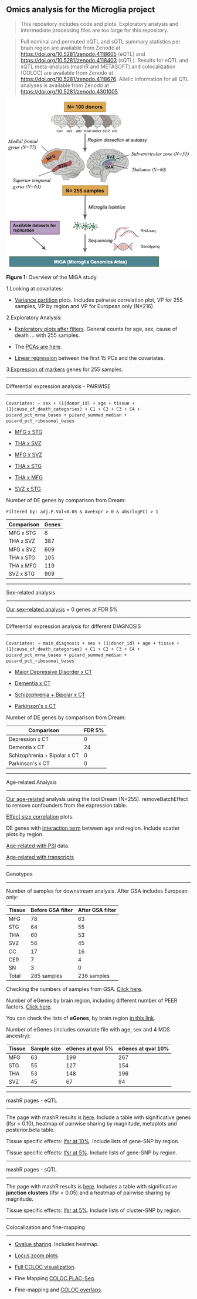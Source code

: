 ## Omics analysis for the Microglia project

> This repository includes code and plots. Exploratory analysis and intermediate processing files are too large for this repository.

> Full nominal and permuted eQTL and sQTL summary statistics per brain region are available from Zenodo at https://doi.org/10.5281/zenodo.4118605 (eQTL) and https://doi.org/10.5281/zenodo.4118403 (sQTL). Results for eQTL and sQTL meta-analysis (mashR and METASOFT) and colocalization (COLOC) are available from Zenodo at https://doi.org/10.5281/zenodo.4118676. Allelic information for all QTL analyses is available from Zenodo at https://doi.org/10.5281/zenodo.4301005.

<p align="center">
 <img src="https://github.com/RajLabMSSM/MiGA_public_release/blob/main/Fig1.png?raw=true">
</p>

**Figure 1:** Overview of the MiGA study. 

1.Looking at covariates:
 - [Variance partition](https://rajlabmssm.github.io/MiGA_public_release/exploratory_analysis/01_VP_255s.html) plots. Includes pairwise correlation plot, VP for 255 samples, VP by region and VP for European only (N=216).

2.Exploratory Analysis:
 - [Exploratory plots after filters](https://rajlabmssm.github.io/MiGA_public_release/exploratory_analysis/02_exploratory_filtered.html). General counts for age, sex, cause of death ... with 255 samples.

 - The [PCAs are here](https://rajlabmssm.github.io/MiGA_public_release/exploratory_analysis/03_PCAs_3rd.html).

 - [Linear regression](https://rajlabmssm.github.io/MiGA_public_release/exploratory_analysis/linear_reg_pinkheatmap.html) between the first 15 PCs and the covariates.

3.[Expression of markers](https://rajlabmssm.github.io/MiGA_public_release/exploratory_analysis/04_check_markers.html) genes for 255 samples.

***************************************
Differential expression analysis - PAIRWISE
***************************************
```
Covariates: ~ sex + (1|donor_id) + age + tissue + (1|cause_of_death_categories) + C1 + C2 + C3 + C4 + picard_pct_mrna_bases + picard_summed_median + picard_pct_ribosomal_bases
```
 - [MFG x STG](https://rajlabmssm.github.io/MiGA_public_release/DE_pairwise/MFGxSTG_3rd.html)

 - [THA x SVZ](https://rajlabmssm.github.io/MiGA_public_release/DE_pairwise/THAxSVZ_3rd.html)

 - [MFG x SVZ](https://rajlabmssm.github.io/MiGA_public_release/DE_pairwise/MFGxSVZ_3rd.html)

 - [THA x STG](https://rajlabmssm.github.io/MiGA_public_release/DE_pairwise/THAxSTG_3rd.html)

 - [THA x MFG](https://rajlabmssm.github.io/MiGA_public_release/DE_pairwise/THAxMFG_3rd.html)

 - [SVZ x STG](https://rajlabmssm.github.io/MiGA_public_release/DE_pairwise/SVZxSTG_3rd.html)

Number of DE genes by comparison from Dream:
```
Filtered by: adj.P.Val<0.05 & AveExpr > 0 & abs(logFC) > 1
```
| Comparison  | Genes |
| ------------- | ------ |
| MFG x STG  | 6 |
| THA x SVZ  | 387 |
| MFG x SVZ  | 609 |
| THA x STG  | 105 |
| THA x MFG  | 119 |
| SVZ x STG  | 909 |

***************************************
Sex-related analysis
***************************************

[Our sex-related analysis](https://rajlabmssm.github.io/MiGA_public_release/sex-related_analysis/sex_Dream_3rd.html) = 0 genes at FDR 5%

***************************************
Differential expression analysis for different DIAGNOSIS
***************************************
```
Covariates: ~ main_diagnosis + sex + (1|donor_id) + age + tissue + (1|cause_of_death_categories) + C1 + C2 + C3 + C4 + picard_pct_mrna_bases + picard_summed_median + picard_pct_ribosomal_bases
```
 - [Major Depressive Disorder x CT](https://rajlabmssm.github.io/MiGA_public_release/DE_diagnosis/deg_depressionxct_dream.html)

 - [Dementia x CT](https://rajlabmssm.github.io/MiGA_public_release/DE_diagnosis/deg_dementiaxct_dream.html)

 - [Schizophrenia + Bipolar x CT](https://rajlabmssm.github.io/MiGA_public_release/DE_diagnosis/deg_schizophrenia_bipolarxCT_dream.html)

 - [Parkinson's x CT](https://rajlabmssm.github.io/MiGA_public_release/DE_diagnosis/deg_pdxct_dream.html)

Number of DE genes by comparison from Dream:

| Comparison  | FDR 5% |
| ------------- | ------ |
| Depression x CT  | 0 |
| Dementia x CT  | 24 |
| Schizophrenia + Bipolar x CT  | 0 |
| Parkinson's x CT  | 0 |

***************************************
Age-related Analysis
***************************************

[Our age-related](https://rajlabmssm.github.io/MiGA_public_release/age-related_analysis/age_dream_3ndpass.html) analysis using the tool Dream (N=255). removeBatchEffect to remove confounders from the expression table. 

[Effect size correlation](https://rajlabmssm.github.io/MiGA_public_release/age-related_analysis/effect_size_age.html) plots.

DE genes with [interaction term](https://rajlabmssm.github.io/MiGA_public_release/age-related_analysis/age_dream_3ndpass_interaction.review.html) between age and region. Include scatter plots by region.

[Age-related with PSI](https://rajlabmssm.github.io/MiGA_public_release/age-related_analysis/age_splicing_analysis/age_PSI/age_related_sqtl.html) data. 

[Age-related with transcripts](https://rajlabmssm.github.io/MiGA_public_release/age-related_analysis/age_splicing_analysis/age_transc_RSEM/age_related_transript.html)

***************************************
Genotypes
***************************************

Number of samples for downstream analysis. After GSA includes European only:

| Tissue  | Before GSA filter | After GSA filter |
| ------------- | ------ | ------ |
| MFG  | 78  | 63  |
| STG  | 64  | 55  |
| THA  | 60  | 53  |
| SVZ  | 56  | 45  |
| CC  | 17  | 16  |
| CER  | 7  | 4  |
| SN  | 3  | 0  |
| Total | 285 samples | 236 samples |

Checking the numbers of samples from GSA. [Click here](https://rajlabmssm.github.io/MiGA_public_release/genotype/GSA/Microglia_Genotypes.html).

Number of eGenes by brain region, including different number of PEER factors. [Click here](https://rajlabmssm.github.io/MiGA_public_release/qtl_pages/sig_eGenes_peer_2nd.html).

You can check the lists of **eGenes**, by brain region [in this link](https://rajlabmssm.github.io/MiGA_public_release/qtl_pages/eQTLs_list_2nd.html).

Number of eGenes (includes covariate file with age, sex and 4 MDS ancestry):

| Tissue  | Sample size | eGenes at qval 5% | eGenes at qval 10% |
| ------------- | ------ | ------ | ------ |
| MFG  | 63  | 199  | 267  |
| STG  | 55  | 127  | 154  |
| THA  | 53  | 148  | 196  |
| SVZ  | 45  | 67  | 94  |

***************************************
mashR pages - eQTL
***************************************

The page with mashR results is [here](https://rajlabmssm.github.io/MiGA_public_release/mashr_pages/mashr_eqtl/pos_mashR_2nd.html). Include a table with significative genes (lfsr < 0.10), heatmap of pairwise sharing by magnitude, metaplots and posterior.beta table.

Tissue specific effects: [lfsr at 10%](https://rajlabmssm.github.io/MiGA_public_release/mashr_pages/mashr_eqtl/pos_mashR_specific_10per_2nd.html). Include lists of gene-SNP by region.

Tissue specific effects: [lfsr at 5%](https://rajlabmssm.github.io/MiGA_public_release/mashr_pages/mashr_eqtl/pos_mashR_specific_5per_2nd.html). Include lists of gene-SNP by region.

***************************************
mashR pages - sQTL
***************************************

The page with mashR results is [here](https://rajlabmssm.github.io/glia_omics/3rd_pass_mic_255s/mash_pages/pos_mashR_sQTL_3rd.html). Includes a table with significative **junction clusters** (lfsr < 0.05) and a heatmap of pairwise sharing by magnitude.

Tissue specific effects: [lfsr at 5%](https://rajlabmssm.github.io/glia_omics/3rd_pass_mic_255s/mash_pages/pos_mashR_sQTL_specific_5per3rd.html). Include lists of cluster-SNP by region.

**************************************
Colocalization and fine-mapping
***************************************

 - [Qvalue sharing](https://rajlabmssm.github.io/MiGA_public_release/qtl_analysis/qvalue_sharing.html). Includes heatmap. 

 - [Locus zoom plots](https://rajlabmssm.github.io/MiGA_public_release/qtl_analysis/locus_zoom_plots.html).

 - [Full COLOC visualization](https://rajlabmssm.github.io/MiGA_public_release/qtl_analysis/coloc_results.html).

 - Fine Mapping [COLOC PLAC-Seq](https://rajlabmssm.github.io/MiGA_public_release/qtl_analysis/coloc_fine_mapping_plac_seq.html).

 - Fine-mapping and [COLOC overlaps](https://rajlabmssm.github.io/MiGA_public_release/qtl_analysis/coloc_fine_mapping_overlaps.html).


